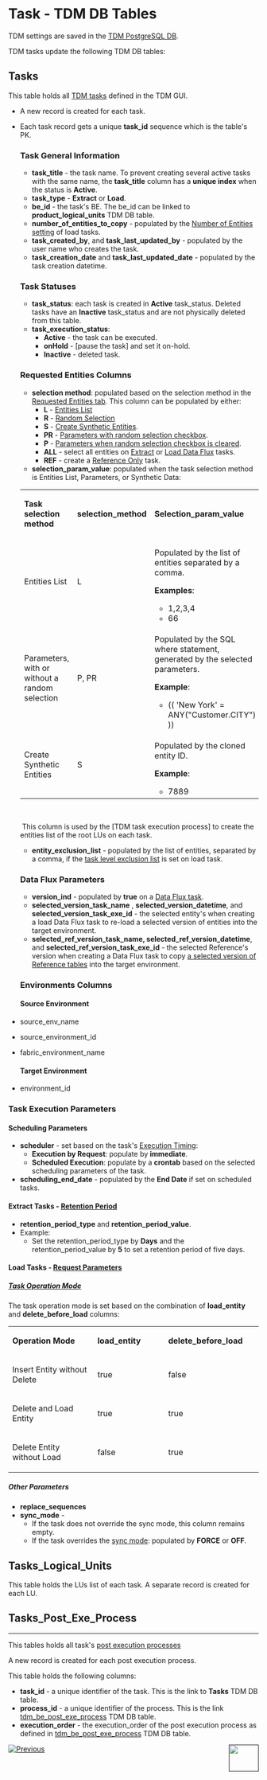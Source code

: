 # Task - TDM DB Tables

TDM settings are saved in the [TDM PostgreSQL DB](/articles/TDM/tdm_architecture/02_tdm_database.md). 

TDM tasks update the following TDM DB tables:

## Tasks

This table holds all [TDM tasks](14_task_overview.md) defined in  the TDM GUI.

- A new record is created for each task.

- Each task record gets a unique **task_id** sequence which is the table's PK.

  ### Task General Information

  - **task_title**  - the task name. To prevent creating several active tasks with the same name, the **task_title** column has a **unique index** when the status is **Active**.
  - **task_type** - **Extract** or **Load**.
  - **be_id** - the task's BE. The be_id can be linked to **product_logical_units** TDM DB table. 
  - **number_of_entities_to_copy** - populated by the [Number of Entities setting](17_load_task_regular_mode.md#number-of-entities) of load tasks.
  - **task_created_by**, and  **task_last_updated_by** - populated by the user name who creates the task.
  - **task_creation_date** and **task_last_updated_date** - populated by the task creation datetime.

  ### Task Statuses

  - **task_status**: each task is created in **Active** task_status. Deleted tasks have an **Inactive** task_status and are not physically deleted from this table.
  - **task_execution_status**: 
    - **Active** - the task can be executed.
    - **onHold** - [pause the task] and set it on-hold.
    - **Inactive** - deleted task.

  ### Requested Entities Columns

  - **selection method**: populated based on the selection method in the [Requested Entities tab](18_load_task_requested_entities_regular_mode.md). This column can be populated by either:
    - **L** - [Entities List](https://github18_load_task_requested_entities_regular_mode.md#entities-list) 
    - **R** - [Random Selection](18_load_task_requested_entities_regular_mode.md#random-selection)
    - **S** - [Create Synthetic Entities](18_load_task_requested_entities_regular_mode.md#create-synthetic-entities).
    - **PR** - [Parameters with random selection checkbox](18_load_task_requested_entities_regular_mode.md#use-parameters-with-random-selection-checkbox).
    - **P** - [Parameters when random selection checkbox is cleared](18_load_task_requested_entities_regular_mode.md#use-parameters-with-random-selection-checkbox).
    - **ALL** - select all entities on [Extract](16_extract_task.md#select-all-entities) or [Load Data Flux](20_load_task_dataflux_mode.md#select-all-entities) tasks.
    - **REF** - create a [Reference Only](24_task_reference_tab.md) task.
  - **selection_param_value**: populated when the task selection method is Entities List, Parameters, or Synthetic Data:

  <table width="900pxl">
  <tbody>
  <tr>
  <td width="300pxl">
  <p><strong>Task selection method</strong></p>
  </td>
  <td width="200pxl">
  <p><strong>selection_method</strong></p>
  </td>
  <td width="400pxl">
  <p><strong>Selection_param_value</strong></p>
  </td>
  </tr>
  <tr>
  <td width="300pxl">
  <p>Entities List</p>
  </td>
  <td width="200pxl">
  <p>L</p>
  </td>
  <td width="400pxl">
  <p>Populated by the list of entities separated by a comma.</p>
  <p><strong>Examples</strong>:</p>
  <ul>
  <li>1,2,3,4</li>
  <li>66</li>
  </ul>
  </td>
  </tr>
  <tr>
  <td width="300pxl">
  <p>Parameters, with or without a random selection</p>
  </td>
  <td width="200pxl">
  <p>P, PR</p>
  </td>
  <td width="400pxl">
  <p>Populated by the SQL where statement, generated by the selected parameters.</p>
  <p><strong>Example</strong>:</p>
  <ul>
  <li>(( 'New York' = ANY("Customer.CITY") ))</li>
  </ul>
  </td>
  </tr>
  <tr>
  <td width="300pxl">
  <p>Create Synthetic Entities</p>
  </td>
  <td width="200pxl">
  <p>S</p>
  </td>
  <td width="400pxl">
  <p>Populated by the cloned entity ID.</p>
  <p><strong>Example</strong>:</p>
  <ul>
  <li>7889</li>
  </ul>
  </td>
  </tr>
  </tbody>
  </table>
  <p>&nbsp;</p>

  ​		This column is used by the [TDM task execution process] to create the entities list of the root LUs on each task.

   

  -  **entity_exclusion_list** - populated by the list of entities, separated by a comma, if the [task level exclusion list](18_load_task_requested_entities_regular_mode.md#exclusion-list) is set on load task.

  ### Data Flux Parameters

  - **version_ind** - populated by **true** on a [Data Flux task](15_data_flux_task.md).
  - **selected_version_task_name** ,  **selected_version_datetime**,  and **selected_version_task_exe_id** - the selected entity's when creating a load Data Flux task to re-load a selected version of entities into the target environment.
  - **selected_ref_version_task_name, selected_ref_version_datetime**, and **selected_ref_version_task_exe_id** - the selected Reference's version when creating a Data Flux task to copy [a selected version of Reference tables](24_task_reference_tab.md) into the target environment.

  ### Environments Columns

  #### Source Environment

- source_env_name 

- source_environment_id

- fabric_environment_name

  #### Target Environment

- environment_id

### Task Execution Parameters

#### Scheduling Parameters

- **scheduler** - set based on the task's [Execution Timing](22_task_execution_timing_tab.md):
  - **Execution by Request**: populate by **immediate**.
  - **Scheduled Execution**: populate by a **crontab** based on the selected scheduling parameters of the task.
- **scheduling_end_date** - populated by the **End Date** if set on scheduled tasks.

#### Extract Tasks - [Retention Period](16_extract_task.md#retention-period)

- **retention_period_type** and **retention_period_value**.
- Example:
  - Set the retention_period_type by **Days** and the retention_period_value by **5** to set a retention period of five days.

#### Load Tasks - [Request Parameters](19_load_task_request_parameters_regular_mode.md)

##### [Task Operation Mode](19_load_task_request_parameters_regular_mode.md#operation-mode)

The task operation mode is set based on the combination of **load_entity** and **delete_before_load** columns:

<table width="900pxl">
<tbody>
<tr>
<td width="400pxl">
<p><strong>Operation Mode</strong></p>
</td>
<td width="250pxl">
<p><strong>load_entity</strong></p>
</td>
<td width="250pxl">
<p><strong>delete_before_load</strong></p>
</td>
</tr>
<tr>
<td width="400pxl">
<p>Insert Entity without Delete</p>
</td>
<td width="250pxl">
<p>true</p>
</td>
<td width="250pxl">
<p>false</p>
</td>
</tr>
<tr>
<td width="400pxl">
<p>Delete and Load Entity</p>
</td>
<td width="250pxl">
<p>true</p>
</td>
<td width="250pxl">
<p>true</p>
</td>
</tr>
<tr>
<td width="400pxl">
<p>Delete Entity without Load</p>
</td>
<td width="250pxl">
<p>false</p>
</td>
<td width="250pxl">
<p>true</p>
</td>
</tr>
</tbody>
</table>

##### Other Parameters

- **replace_sequences**
- **sync_mode** - 
  - If the task does not override the sync mode, this column remains empty.
  - If the task overrides the [sync mode](19_load_task_request_parameters_regular_mode.md#override-sync-mode): populated by **FORCE** or **OFF**. 

 

## Tasks_Logical_Units

This table holds the LUs list of each task. A separate record is created for each LU.

## Tasks_Post_Exe_Process

-------------------------

This tables holds all task's [post execution processes]() 

A new record is created for each post execution process.

This table holds the following columns:

-  **task_id** - a unique identifier of the task. This is the link to **Tasks** TDM DB table.
-  **process_id** - a unique identifier of the process.  This is the link [tdm_be_post_exe_process](06_be_product_tdmdb_tables.md#tdm_be_post_exe_process) TDM DB table.
-  **execution_order** - the  execution_order of the post execution process as defined in [tdm_be_post_exe_process](06_be_product_tdmdb_tables.md#tdm_be_post_exe_process) TDM DB table. 



  [![Previous](/articles/images/Previous.png)](24_task_reference_tab.md)[<img align="right" width="60" height="54" src="/articles/images/Next.png">]()



